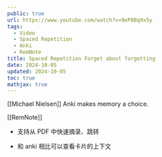 ```yaml
---
public: true
url: https://www.youtube.com/watch?v=9eP8Bq9x5y
tags:
  - Video
  - Spaced Repetition
  - Anki
  - RemNote
title: Spaced Repetition Forget about forgetting
date: 2024-10-05
updated: 2024-10-05
toc: true
mathjax: true
---
```


[[Michael Nielsen]] Anki makes memory a choice.

[[RemNote]]

  + 支持从 PDF 中快速摘录、跳转

  + 和 anki 相比可以查看卡片的上下文
